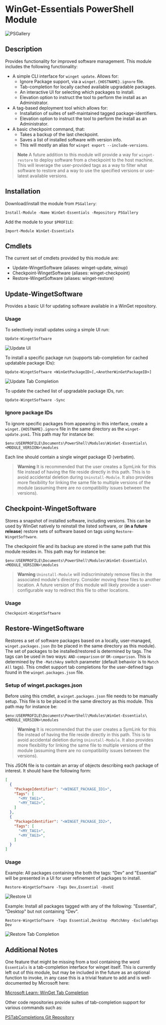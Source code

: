 # WinGet-Essentials PowerShell Module

![PSGallery](https://img.shields.io/powershellgallery/p/WinGet-Essentials)

## Description

Provides functionality for improved software management. This module includes
the following functionality:

* A simple CLI interface for `winget update`. Allows for:
  * Ignore Package support, via a `winget.{HOSTNAME}.ignore` file.
  * Tab-completion for locally cached available upgradable packages.
  * An interactive UI for selecting which packages to install.
  * Elevation option to instruct the tool to perform the install as an Administrator.
* A tag-based deployment tool which allows for:
  * Installation of suites of self-maintained tagged package-identifiers.
  * Elevation option to instruct the tool to perform the install as an Administrator.
* A basic checkpoint command, that:
  * Takes a backup of the last checkpoint.
  * Saves a list of installed software with version info.
  * This will mostly an alias for `winget export --include-versions`.

> **Note**
> A future addition to this module will provide a way for `winget-restore`
  to deploy software from a checkpoint to the host machine. This will leverage
  the user-provided tags as a way to filter what software to restore and a
  way to use the specified versions or use-latest available versions.

## Installation

Download/install the module from `PSGallery`:

```pwsh
Install-Module -Name WinGet-Essentials -Repository PSGallery
```

Add the module to your `$PROFILE`:

```pwsh
Import-Module WinGet-Essentials
```

## Cmdlets

The current set of cmdlets provided by this module are:

* Update-WingetSoftware (aliases: winget-update, winup)
* Checkpoint-WingetSoftware (aliases: winget-checkpoint)
* Restore-WingetSoftware (aliases: winget-restore)

## Update-WingetSoftware

Provides a basic UI for updating software available in a WinGet repository.

### Usage

To selectively install updates using a simple UI run:

```pwsh
Update-WingetSoftware
```

![Update UI](img/winget-update-ui.png)


To install a specific package run (supports tab-completion for cached updatable package IDs):

```pwsh
Update-WingetSoftware <WinGetPackageID>[,<AnotherWinGetPackageID>]
```

![Update Tab Completion](img/winget-update-cli.png)

To update the cached list of upgradable package IDs, run:

```pwsh
Update-WingetSoftware -Sync
```

### Ignore package IDs

To ignore specific packages from appearing in this interface, create a
`winget.{HOSTNAME}.ignore` file in the same directory as the `winget-update.psm1`.
This path may for instance be:

`$env:USERPROFILE\Documents\PowerShell\Modules\WinGet-Essentials\<MODULE_VERSION>\modules`

Each line should contain a single winget package ID (verbatim).

> **Warning**
> It is recommended that the user creates a SymLink for this file instead of
  having the file reside directly in this path. This is to avoid accidental
  deletion during `Uninstall-Module`. It also provides more flexibility for
  linking the same file to multiple versions of the module (assuming there are
  no compatibility issues between the versions).

## Checkpoint-WingetSoftware

Stores a snapshot of installed software, including versions. This can be used
by WinGet natively to reinstall the listed software, or (__in a future release__)
restore sets of software based on tags using `Restore-WingetSoftware`.

The checkpoint file and its backup are stored in the same path that this module
resides in. This path may for instance be:

`$env:USERPROFILE\Documents\PowerShell\Modules\WinGet-Essentials\<MODULE_VERSION>\modules`

> **Warning**
> `Uninstall-Module` will indiscriminately remove files in the associated
  module's directory. Consider moving these files to another location. A future
  version of this module will likely provide a user-configurable way to redirect
  this file to other locations.

### Usage

```pwsh
Checkpoint-WingetSoftware
```

## Restore-WingetSoftware

Restores a set of software packages based on a locally, user-managed,
`winget.packages.json` (to be placed in the same directory as this module).
The set of packages to be installed/restored is determined by tags. The tags
can be used in two ways: `AND-comparison` or `OR-comparison`. This is determined
by the `-MatchAny` switch parameter (default behavior is to `Match All` tags).
This cmdlet support tab completions for the user-defined tags found in the
`winget.packages.json` file.

### Setup of winget.packages.json

Before using this cmdlet, a `winget.packages.json` file needs to be manually
setup. This file is to be placed in the same directory as this module.
This path may for instance be:

`$env:USERPROFILE\Documents\PowerShell\Modules\WinGet-Essentials\<MODULE_VERSION>\modules`

> **Warning**
> It is recommended that the user creates a SymLink for this file instead of
  having the file reside directly in this path. This is to avoid accidental
  deletion during `Uninstall-Module`. It also provides more flexibility for
  linking the same file to multiple versions of the module (assuming there
  are no compatibility issues between the versions).

This JSON file is to contain an array of objects describing each package of
interest. It should have the following form:

```json
[
  {
    "PackageIdentifier": "<WINGET_PACKAGE_ID1>",
    "Tags": [
      "<MY_TAG1>",
      "<MY_TAG2>",
    ]
  },
  {
    "PackageIdentifier": "<WINGET_PACKAGE_ID2>",
    "Tags": [
      "<MY_TAG1>",
      "<MY_TAG3>",
    ]
  }
]
```

### Usage

Example: All packages containing the both the tags: "Dev" and "Essential" will
be presented in a UI for user refinement of packages to install.

```pwsh
Restore-WingetSoftware -Tags Dev,Essential -UseUI
```

![Restore UI](img/winget-restore-ui.png)

Example: Install all packages tagged with any of the following: "Essential",
"Desktop" but not containing "Dev".

```pwsh
Restore-WingetSoftware -Tags Essential,Desktop -MatchAny -ExcludeTags Dev
```

![Restore Tab Completion](img/winget-restore-cli.png)

## Additional Notes

One feature that might be missing from a tool containing the word `Essentials`
is a tab-completion interface for winget itself. This is currently left out of
this module, but may be included in the future as an optional function to invoke,
in any case this is a trivial feature to add and is well-documented by Microsoft here:

[Microsoft Learn: WinGet Tab Completion](https://learn.microsoft.com/en-us/windows/package-manager/winget/tab-completion)

Other code repositories provide suites of tab-completion support for various
commands such as:

[PSTabCompletions Git Repository](https://github.com/jjcarrier/PSTabCompletions)
